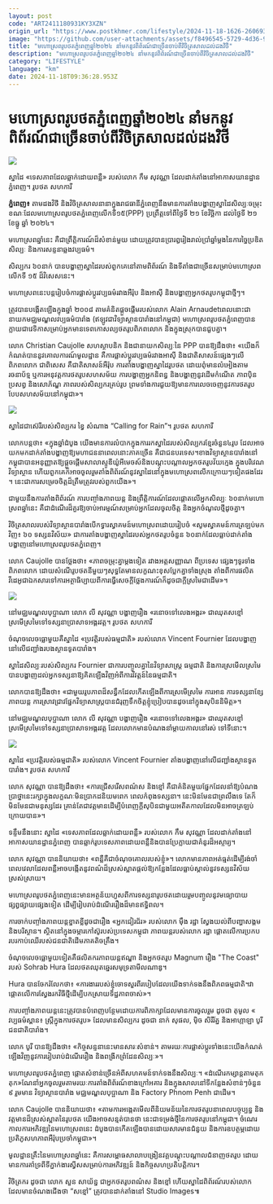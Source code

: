 ```yaml
---
layout: post
code: "ART2411180931KY3XZN"
origin_url: "https://www.postkhmer.com/lifestyle/2024-11-18-1626-260693"
image: "https://github.com/user-attachments/assets/f8496545-5729-4d36-9b98-e56f2937d175"
title: "មហោស្រព​រូបថត​ភ្នំពេញ​ឆ្នាំ​២០២៤ នាំមក​នូវ​ពិព័រណ៍ជាច្រើន​ចាប់ពី​វិចិត្រ​សាល​ដល់​ដង​វិថី​"
description: "​​មហោស្រព​រូបថត​ភ្នំពេញ​ឆ្នាំ​២០២៤ នាំមក​នូវ​ពិព័រណ៍ជាច្រើន​ចាប់ពី​វិចិត្រ​សាល​ដល់​ដង​វិថី​​"
category: "LIFESTYLE"
language: "km"
date: 2024-11-18T09:36:28.953Z
---
```


# មហោស្រព​រូបថត​ភ្នំពេញ​ឆ្នាំ​២០២៤ នាំមក​នូវ​ពិព័រណ៍ជាច្រើន​ចាប់ពី​វិចិត្រ​សាល​ដល់​ដង​វិថី​

![](https://pppkhmer.sgp1.digitaloceanspaces.com/image/main/202411/18_11_2024_e2.jpg)

ស្នាដៃ​ «ទេសភាពដែលឆ្លាក់ដោយពន្លឺ» របស់លោក​ កឹម​ សុវណ្ណា ដែលដាក់តាំងនៅអាកាសយានដ្ឋានភ្នំពេញ។ រូបថត សហការី​

**ភ្នំពេញ៖** តាម​ដង​វិថី និង​វិចិត្រសាល​នានា​ក្នុង​រាជធានី​ភ្នំពេញ​នឹង​មាន​ការ​តាំង​បង្ហាញ​ស្នាដៃ​សិល្បៈ​ចម្រុះ​​ ខណៈ​ដែល​មហោស្រព​រូបថត​ភ្នំពេញ​លើកទី១៥​(PPP) ប្រព្រឹត្តទៅ​ពីថ្ងៃទី ២១ ខែវិច្ឆិកា ដល់ថ្ងៃទី ២១ ខែធ្នូ ឆ្នាំ ២០២៤។

មហោស្រពឆ្នាំនេះ គឺជាព្រឹត្តិការណ៍ដ៏សំខាន់មួយ ដោយត្រូវបាន​ប្រារឰរៀងរាល់ប្រាំឆ្នាំម្តងនៃការច្នៃប្រឌិតសិល្បៈ និងការសន្ទនាឆ្លងវប្បធម៌។

សិល្បករ​ ៦០នាក់ បាន​បង្ហាញ​ស្នាដៃរបស់​ពួកគេ​នៅតាម​​ពិព័រណ៍ និង​ទីតាំង​ជាច្រើន​ សម្រាប់​​​មហោស្រព​លើក​ទី ១៥ ដ៏​វិសេស​នេះ​​​​​។

មហោស្រព​នេះ​​បន្តរៀបចំការផ្លាស់ប្តូរវប្បធម៌​រវាងអឺរ៉ុប និងអាស៊ី និងបង្ហាញអ្នកថតរូបកម្ពុជាថ្មីៗ។

ត្រូវបានបង្កើតឡើងក្នុងឆ្នាំ ២០០៨​ តាមគំនិតផ្តួចផ្តើមរបស់លោក Alain Arnaudet ​ពេលនោះជានាយកមជ្ឈមណ្ឌលវប្បធម៌បារាំង (ឥឡូវជាវិទ្យាស្ថានបារាំងនៅកម្ពុជា) មហោស្រពរូបថតភ្នំពេញបានក្លាយជាវេទិកា​សម្រាប់​អ្នក​មាន​ទេពកោសល្យថតរូបពិភពលោក និងក្នុងស្រុកបានជួបគ្នា។

លោក Christian Caujolle សហស្ថាបនិក និងជានាយកសិល្បៈនៃ PPP បានឱ្យដឹង​ថា៖ «យើង​ក៏​កំណត់​​​បាន​នូវ​គោលការណ៍​មូលដ្ឋាន គឺ​ការផ្លាស់ប្តូរ​វប្បធម៌​រវាង​អាស៊ី និង​ជាតិ​សាសន៍​ផ្សេងៗ​លើ​ពិភពលោក ជាពិសេស គឺ​ជាតិ​សាសន៍​អឺរ៉ុប ការតាំង​បង្ហាញ​ស្នាដៃ​រូបថត ដោយ​ពុំមាន​លំអៀង​តាម​រចនាប័ទ្ម​ ឬ​ការអនុវត្ត​ការថតរូប​សហ​សម័យ ការបង្ហាញ​អ្នកនិពន្ធ និង​បង្ហាញ​នូវ​ដើមកំណើត ភាពប៉ិនប្រសព្វ និង​សោ​ភ័​ណ្ឌ ភាព​របស់​សិល្បករ​គ្រប់រូប ព្រមទាំង​ការជួយ​ឱ្យមាន​ការលេចចេញ​នូវ​ការថតរូប​បែប​សហ​សម័យ​នៅ​កម្ពុជា​»។ 

![](https://pppkhmer.sgp1.cdn.digitaloceanspaces.com/image/main/202411/18_11_2024_e1.jpg)

ស្នាដៃ​ជា​ស៊េរីរបស់​សិល្បករ ខ្វៃ សំណាង “Calling for Rain”។ រូបថត សហការី

លោក​បន្ដថា​៖ «​ក្នុង​ឆ្នាំ​ដំបូង យើង​មានការ​លំបាក​ក្នុង​ការរក​ស្នាដៃ​របស់​សិល្បករ​ខ្មែរ​ចំនួន​៤​រូប ដែល​អាច​យកមក​ដាក់​តាំង​បង្ហាញឱ្យ​មហាជន​នាពេលនោះ​ភាគច្រើន គឺជា​ជនបរទេស។​ ខាង​វិទ្យាស្ថាន​បារាំង​នៅ​កម្ពុជា​បានអនុញ្ញាត​ឱ្យ​ផ្តួចផ្តើម​សាលា​ស្ទូ​ឌី​យ៉ូ​អី​មេ​ចស៍​ និងបណ្តុះបណ្តាល​អ្នក​ថតរូប​វ័យក្មេង ក្នុង​បរិវេណ​វិទ្យាស្ថាន ហើយ​ពួកគេ​ក៏​អាច​ចូលរួម​តាំងពិព័រណ៍​នូវ​ស្នាដៃ​នៅក្នុង​មហោស្រព​លើក​ក្រោយៗ​ទៀតផង​ដែរ​។ នេះ​ជាការ​សម្រេចចិត្ត​ដ៏​ត្រឹមត្រូវ​របស់​ពួកយើង»។​

ជាមួយនឹងការតាំងពិព័រណ៍​ ការបញ្ចាំងភាពយន្ត និងព្រឹត្តិការណ៍ដែលផ្តោតលើ​អ្នក​សិល្បៈ​ ៦០នាក់​ មហោ​ស្រព​ឆ្នាំនេះ គឺជាដំណើរដ៏គួរឱ្យចាប់អារម្មណ៍សម្រាប់អ្នកដែលចូលចិត្ត និងអ្នកចំណូលថ្មីដូចគ្នា។

វិចិត្រសាលរបស់វិទ្យាស្ថានបារាំងបើក​ទ្វារ​ស្វាគមន៍​មហោស្រពដោយរៀបចំ «សូមស្វាគមន៍​ការ​ត្រឡប់​មក​វិញ៖ ៦០​ ទស្សន​វិស័យ​» ​ជាការតាំងបង្ហាញស្នាដៃរបស់អ្នកថតរូបចំនួន ៦០​នាក់​ ដែលធ្លាប់ដាក់តាំងបង្ហាញនៅមហោស្រព​រូបថតភ្នំពេញ​។ ​

លោក Caujolle បានថ្លែង​ថា៖ «ភាព​ចម្រុះ​គ្នា​ម្តងទៀត រវាង​អត្តសញ្ញាណ ពី​ប្រទេស ផ្សេងៗ​ទូរ​ទាំង​ពិភពលោក ដោយ​សំណើ​រូបថត​នីមួយៗ​សុទ្ធ​តែមាន​លក្ខ​ណះ​ខុសប្លែកគ្នា​ទាំងស្រុង តាំងពី​ការផលិត​វីដេអូ​ជា​ឯកសារ​ទៅ​ការអត្ថាធិប្បាយ​ពី​ការធ្វើ​សេចក្តីថ្លែងការណ៍​ក៏ដូចជា​ក្តី​ស្រមៃ​ជាដើម​»។​ 

![](https://github.com/user-attachments/assets/cd90b0c8-c74a-43bd-a8ef-c8687357bcf8)

នៅមជ្ឈមណ្ឌលបុប្ផាណា លោក លី​ សុវណ្ណា​ បង្ហាញរឿង «រនោច​ទៅ​លេងអង្គរ» ជាឈុតសខ្មៅ ស្រមើស្រមៃទៅទស្សនាប្រាសាទអង្គរវត្ត។ រូបថត សហការី

ចំណុចលេចធ្លោមួយគឺស្នាដៃ «​ប្រវត្ដិ​របស់​ធម្មជាតិ​» របស់​លោក​​ Vincent Fournier ដែលបង្ហាញនៅលើជញ្ជាំងរបង​ស្ថានទូតបារាំង។

ស្នាដៃ​សិល្បៈ​របស់សិល្បករ​ Fournier ជា​ការបញ្ចូលគ្នានៃវិទ្យាសាស្ត្រ ធម្មជាតិ និងការស្រមើលស្រមៃ បាន​បង្ហាញ​ដល់​អ្នក​ទស្សនា​ឱ្យគិតឡើងវិញអំពីការវិវត្តន៍នៃ​ធម្មជាតិ​។

លោក​បាន​ឱ្យ​ដឹង​ថា៖ «ជាមួយ​រូបភាព​ដ៏​សន្ធឹក​ដែល​កើតឡើង​ពី​ការ​ស្រមើ​ស្រមៃ ការអាន ការ​ទស្សនា​ខ្សែ​ភាពយន្ដ ការ​ស្រាវជ្រាវ​ផ្នែក​វិទ្យា​សាស្ដ្រ​ បាន​ជំរុញ​ទឹក​ចិត្ដ​ខ្ញុំ​ប្រៀប​បាន​ដូច​នៅក្នុង​សុបិន​និមិត្ដ​»។ ​

នៅមជ្ឈមណ្ឌលបុប្ផាណា លោក លី​ សុវណ្ណា​ បង្ហាញរឿង «រនោច​ទៅ​លេងអង្គរ» ជាឈុតសខ្មៅ ស្រមើស្រមៃទៅទស្សនាប្រាសាទអង្គរវត្ត ដែលលោក​មាន​បំណង​នាំ​ម្តាយកាលនៅ​រស់​ ទៅ​ទីនោះ​។

![](https://github.com/user-attachments/assets/bca00e7f-5d02-46f6-b452-20ff462a37dc)

ស្នាដៃ «​ប្រវត្ដិ​របស់​ធម្មជាតិ​» របស់​លោក​​ Vincent Fournier តាំង​បង្ហាញនៅលើជញ្ជាំងស្ថានទូតបារាំង។ រូបថត សហការី

លោក សុវណ្ណា បានឱ្យ​ដឹង​ថា៖ «ការ​ជ្រើសរើស​ពណ៌ស និង​ខ្មៅ គឺជា​គំនិត​មួយ​ផ្នែក​ដែល​នាំ​ឱ្យ​បំណង​ប្រាថ្នា​នេះ​រក្សា​ក្នុង​លក្ខណៈ​មិន​ប្រាកដ​និយមពេក​ ពេល​កំពុង​ទស្សនា។ នេះ​មិន​មែន​ជា​ព្រលឹង​ទេ តែ​ក៏​មិន​មែន​ជា​មនុស្ស​ដែរ គ្រាន់​តែ​ជា​វត្ដមាន​ដើម្បីបំពេញ​ក្ដី​សុបិន​ជាមួយ​អតីតកាល​ដែលមិន​អាច​ត្រឡប់​ក្រោយ​បាន​»។ 

ទន្ទឹមនឹងនោះ ស្នាដៃ​ «ទេសភាពដែលឆ្លាក់ដោយពន្លឺ» របស់លោក​ កឹម​ សុវណ្ណា ដែលដាក់តាំងនៅអាកាសយានដ្ឋានភ្នំពេញ បាន​ឆ្លាក់​រូប​ទេសភាព​ដោយ​ពន្លឺ​​​ និង​បានប្រែក្លាយ​ជា​គំនូរដ៏​អស្ចារ្យ​។ 

លោក សុវណ្ណា បាននិយាយថា៖ «​ពន្លឺគឺជាចំណុច​គោល​របស់ខ្ញុំ»។ លោក​មាន​ភាព​អត់ធ្មត់​ដើម្បី​រង់​ចាំ​ពេលវេលា​ដែល​ពន្លឺ​អាច​បង្កើត​នូវ​ពណ៌​ដ៏​ស្រស់ស្អាត​ ផ្ដល់​ឱ្យ​កន្លែង​ដែល​ធ្លាប់​ស្គាល់​នូវ​ទស្សនវិស័យ​ស្រស់​ស្រាយ​។ ​

​មហោស្រព​រូបថត​ភ្នំពេញ​​នេះមាន​អត្ថន័យ​​ហួស​ពី​ការ​ទស្សនា​​រូបថត​​ ដោយ​រួមបញ្ចូល​នូវ​មធ្យោបាយ​ផ្សព្វផ្សាយ​​ផ្សេងទៀត ដើម្បីរៀបរាប់​ដំណើរ​​រឿង​ដ៏​មាន​ឥទ្ធិពល​។​

ការចាក់​បញ្ចាំងភាពយន្ត​ខ្នាត​ខ្លី​ដូចជា​រឿង «អ្នក​ជៀរជ័រ» របស់លោក ម៉ឹង​ រដ្ឋា ស្វែងយល់​ពី​បញ្ហា​សង្គម និង​បរិស្ថាន​។ ស្ថិតនៅក្នុង​ចម្ការកៅស៊ូ​របស់​ប្រទេស​កម្ពុជា ភាពយន្ត​របស់​លោក រដ្ឋា​ ផ្ដោត​លើ​ការ​ប្រកប​របរ​កាប់​ឈើ​របស់​ជនជាតិ​ដើម​ភាគតិច​គ្រឹង​​។​

ចំណុច​លេចធ្លោ​មួយទៀត​គឺ​ផលិតករ​ភាពយន្ត​ឥណ្ឌា និង​អ្នក​ថតរូប Magnum រឿង "The Coast" របស់ Sohrab Hura ដែល​ថត​ឈុត​ឆ្នេរសមុទ្រ​តា​មី​ល​ណា​ឌូ​។​

Hura បាន​ចែករំលែក​ថា​៖ «​ការងារ​របស់ខ្ញុំ​ចោទសួរ​ពី​របៀប​ដែល​យើង​ទាក់ទង​នឹង​ពិភព​ធម្មជាតិ​។ ​វាផ្ដោត​លើ​​ការស្វែងរក​វិធី​ថ្មី​ដើម្បី​បកស្រាយ​ទិដ្ឋ​ភាព​ចាស់​»។​

ការ​បញ្ចាំងភាពយន្ត​នេះ​ត្រូវបាន​បំពេញបន្ថែម​ដោយ​ការពិភាក្សា​ដែលមាន​ការចូលរួម ដូចជា ​តុមូល «​វប្បធម៌​ស្ពាន​៖ ស្ត្រី​ក្នុង​ការថតរូប» ដែលមាន​សិល្បករ ​ដូចជា នាក់​ សុផល, ម៉ិច សិរី​រ័ត្ន និង​អា​ហ្កា​ឡា បូរី ជនជាតិ​បារាំង​។​

លោក បូរី បានឱ្យដឹង​ថា៖ «​កិច្ចសន្ទនា​នេះ​មាន​សារៈសំខាន់​​។ ​តាមរយៈ​ការផ្លាស់ប្តូរ​ទាំងនេះ ​​យើង​កំណត់​ឡើងវិញ​នូវការ​រៀបរាប់​ដំណើរ​រឿង​ និង​ពង្រីក​ព្រំដែន​សិល្បៈ​»។​

មហោស្រព​រូបថត​ភ្នំពេញ​ ផ្ដោត​សំខាន់​​ច្រើន​អំពី​សហគមន៍ទាក់ទង​នឹង​​សិល្បៈ​។ «​ដំណើរ​កម្សាន្ត​តាម​តុ​ក​តុ​ក» ​ណែនាំ​អ្នកចូលរួម​តាមរយៈ​ការតាំង​ពិព័រណ៍​ខាង​​ក្រៅអគារ​ និង​ក្នុងសាល​​នៅ​ទីកន្លែង​សំខាន់ៗ​ចំនួន​៩ រួមមាន វិទ្យាស្ថាន​បារាំង មជ្ឈមណ្ឌល​បុប្ផា​ណា និង Factory Phnom Penh ជាដើម​​។​

លោក Caujolle បាន​និយាយថា៖ «តាម​ការអង្កេត​មើល​ពី​និយមន័យ​នៃ​ការថតរូប​នាពេល​បច្ចុប្បន្ន និង​វត្តមាន​ដ៏​ស្រស់ស្អាត​នៃ​រូបថត យើង​អាច​សន្ម​ត់​បានថា នេះ​ជា​ទម្រង់​ថ្មី​នៃ​ការថតរូប​នៅ​កម្ពុជា​។ ចំណេរ​កាល​ការអភិវឌ្ឍ​នៃ​មហោស្រព​នេះ ដំបូង​បានកើត​ឡើង​បាន​ដោយសារ​មាន​ជំនួយ និង​ការឧបត្ថម្ភ​ដោយ​ប្រតិភូ​សហភាព​អឺរ៉ុប​ប្រចាំ​កម្ពុជា​»។​

មូលដ្ឋានគ្រឹះ​នៃ​មហោស្រព​ឆ្នាំនេះ គឺ​ការសម្ពោធសាលា​បង្រៀន​វគ្គ​​បណ្តុះ​បណ្តាល​ជំនាញ​ថតរូប ដោយ​មាន​ការ​គាំទ្រ​ពី​​ទីភ្នាក់ងារ​ស្វី​ស​សម្រាប់​ការអភិវឌ្ឍន៍ និង​កិច្ចសហប្រតិបត្តិការ។​

វិចិត្រករ ​ដូចជា លោក សួន សាយ័ន្ន ជា​អ្នក​ថតរូប​ពណ៌​ស និង​ខ្មៅ​ ហើយ​ស្នាដៃ​ពិព័រណ៍​របស់​លោក ​ ដែលមាន​ចំណងជើង​ថា “​ស​ខ្មៅ​” ត្រូវបាន​​ដាក់​តាំងនៅ Studio Images​៕